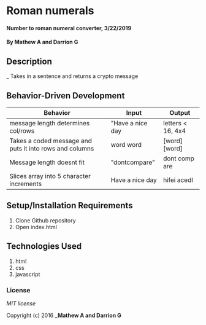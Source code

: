 # Roman numerals

#### Number to roman numeral converter, 3/22/2019

#### By **Mathew A and Darrion G**

## Description

_ Takes in a sentence and returns a crypto message


## Behavior-Driven Development

|Behavior|Input|Output|
|-|-|-|
|message length determines col/rows| "Have a nice day| letters < 16, 4x4|
|Takes a coded message and puts it into rows and columns|word word|[word][word]|
|Message length doesnt fit| "dontcompare" | dont comp are|
|Slices array into 5 character increments|Have a nice day|hifei acedl|

## Setup/Installation Requirements

1. Clone Github repository
2. Open index.html

## Technologies Used

1. html
2. css
3. javascript

### License

*MIT license*

Copyright (c) 2016 **_Mathew A and Darrion G**
